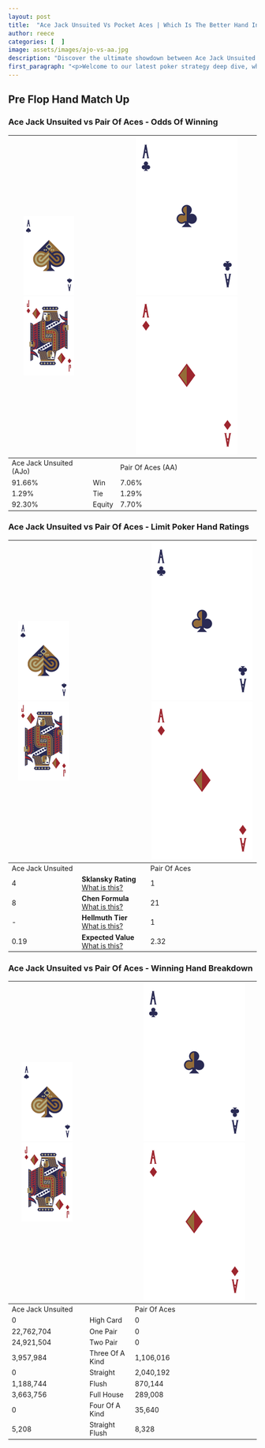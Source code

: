 ```yaml
---
layout: post
title:  "Ace Jack Unsuited Vs Pocket Aces | Which Is The Better Hand In Poker? A Complete Guide"
author: reece
categories: [  ]
image: assets/images/ajo-vs-aa.jpg
description: "Discover the ultimate showdown between Ace Jack Unsuited and Pair Of Aces in poker! Uncover the odds, strategies, and scenarios where one hand triumphs over the other. Get ready to up your poker game with this thrilling analysis."
first_paragraph: "<p>Welcome to our latest poker strategy deep dive, where we're pitting two distinct hands against each other in a high-stakes showdown: Ace Jack Unsuited vs Pair Of Aces.</p><p>In the dynamic world of poker, every decision counts, and knowing which hand holds the upper hand is key to your success at the table.</p><p>In this article, we'll dissect these two hands, explore the scenarios where one dominates the other, and equip you with the knowledge to make strategic choices that can tip the odds in your favor.</p><p>Get ready to unravel the intriguing dynamics of these poker hands and elevate your game to new heights.</p>"
---
```




[comment]: # (sp0)

## Pre Flop Hand Match Up

<div class="table hand-ratings" markdown="1"> 



### Ace Jack Unsuited vs Pair Of Aces - Odds Of Winning


    
| ![image info](assets/images/hand1/A.png) ![image info](assets/images/hand1/Jo.png) |  | ![image info](assets/images/hand2/A.png) ![image info](assets/images/hand2/Ao.png) |
| -------- | -------- | -------- |
| Ace Jack Unsuited (AJo) |  | Pair Of Aces (AA) |
| 91.66% | Win | 7.06% |
| 1.29% | Tie | 1.29% |
| 92.30% | Equity | 7.70% |




[comment]: # (sp1)



### Ace Jack Unsuited vs Pair Of Aces - Limit Poker Hand Ratings


    
| ![image info](assets/images/hand1/A.png) ![image info](assets/images/hand1/Jo.png) |  | ![image info](assets/images/hand2/A.png) ![image info](assets/images/hand2/Ao.png) |
| -------- | -------- | -------- |
| Ace Jack Unsuited |  | Pair Of Aces |
| 4 | **Sklansky Rating** [What is this?](/sklansky-rating-explained) | 1 |
| 8 | **Chen Formula** [What is this?](/chen-formula-explained) | 21 |
| - | **Hellmuth Tier** [What is this?](/Hellmuth-tier-explained) | 1 |
| 0.19 | **Expected Value** [What is this?](/expected-value-explained) | 2.32 |




[comment]: # (sp2)



### Ace Jack Unsuited vs Pair Of Aces - Winning Hand Breakdown


    
| ![image info](assets/images/hand1/A.png) ![image info](assets/images/hand1/Jo.png) |  | ![image info](assets/images/hand2/A.png) ![image info](assets/images/hand2/Ao.png) |
| -------- | -------- | -------- |
| Ace Jack Unsuited |  | Pair Of Aces |
| 0 | High Card | 0 |
| 22,762,704 | One Pair | 0 |
| 24,921,504 | Two Pair | 0 |
| 3,957,984 | Three Of A Kind | 1,106,016 |
| 0 | Straight | 2,040,192 |
| 1,188,744 | Flush | 870,144 |
| 3,663,756 | Full House | 289,008 |
| 0 | Four Of A Kind | 35,640 |
| 5,208 | Straight Flush | 8,328 |




[comment]: # (sp3)



</div>

[comment]: # (sp4)



[comment]: # (sp5)


